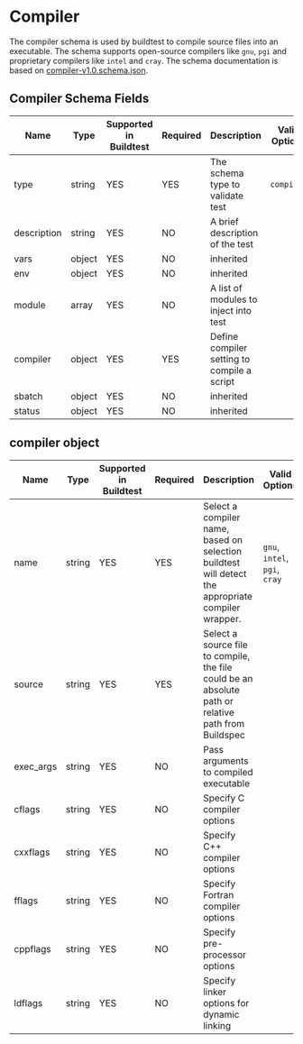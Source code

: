 # Compiler 

The compiler schema is used by buildtest to compile source files into an 
executable. The schema supports open-source compilers like ``gnu``, ``pgi`` and 
proprietary compilers like ``intel`` and ``cray``.  The schema documentation
is based on  [compiler-v1.0.schema.json](https://buildtesters.github.io/schemas/compiler/compiler-v1.0.schema.json).


## Compiler Schema Fields

| Name | Type | Supported in Buildtest | Required | Description | Valid Options | 
| ---- | ---- | ---------------------- | ----------- | -------- | -------------- |
| type | string | YES | YES | The schema type to validate test | `compiler` | 
| description | string | YES | NO |  A brief description of the test | 
| vars | object | YES | NO |  inherited |
| env | object | YES | NO | inherited | 
| module | array | YES | NO | A list of modules to inject into test | 
| compiler | object | YES | YES | Define compiler setting to compile a script |  
| sbatch | object | YES | NO | inherited | 
| status | object | YES | NO | inherited | 


## compiler object

| Name | Type | Supported in Buildtest | Required | Description | Valid Options |   
| ---- | ---- | --------------------- | ------------ | ------------ | ---------- |  
| name | string | YES | YES | Select a compiler name, based on selection buildtest will detect the appropriate compiler wrapper. | `gnu`, `intel`, `pgi`, `cray` | 
| source | string | YES | YES | Select a source file to compile, the file could be an absolute path or relative path from Buildspec | 
| exec_args | string | YES | NO | Pass arguments to compiled executable | 
| cflags | string | YES | NO | Specify C compiler options |  
| cxxflags | string | YES | NO | Specify C++ compiler options |  
| fflags | string | YES | NO | Specify Fortran compiler options | 
| cppflags | string | YES | NO | Specify pre-processor options | 
| ldflags | string | YES| NO | Specify linker options for dynamic linking | 





 